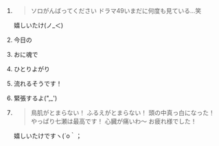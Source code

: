 1. > ソロがんばってください ドラマ49いまだに何度も見ている…笑

   嬉しいたけ(ノ_＜)

2. 今日の

3. おに魂で

4. ひとりよがり

5. 流れるそうです！

6. 緊張するよ(",_')

7. > 鳥肌がとまらない！ ふるえがとまらない！ 頭の中真っ白になった！ やっぱり七瀬は最高です！ 心臓が痛いわ〜 お疲れ様でした！

   嬉しいたけですヽ(´o｀；

   